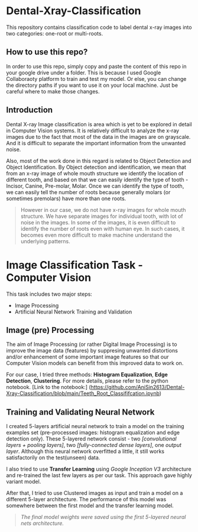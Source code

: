 # Dental-Xray-Classification
This repository contains classification code to label dental x-ray images into two categories: one-root or multi-roots.

## How to use this repo?
In order to use this repo, simply copy and paste the content of this repo in your google drive under a folder. This is because I used Google Collaboraoty platform to train and test my model. 
Or else, you can change the directory paths if you want to use it on your local machine. Just be careful where to make those changes.

## Introduction
Dental X-ray Image classification is area which is yet to be explored in detail in Computer Vision systems. It is relatively difficult to analyze the x-ray images due to the fact that most of the data in the images are on grayscale. And it is difficult to separate the important information from the unwanted noise.

Also, most of the work done in this regard is related to Object Detection and Object Identification. By Object detection and identification, we mean that from an x-ray image of whole mouth structure we identify the location of different tooth, and based on that we can easily identify the type of tooth - Incisor, Canine, Pre-molar, Molar. Once we can identify the type of tooth, we can easily tell the number of roots because generally molars (or sometimes premolars) have more than one roots.

> However in our case, we do not have x-ray images for whole mouth structure. We have separate images for individual tooth, with lot of noise in the images. In some of the images, it is even difficult to identify the number of roots even with human eye. In such cases, it becomes even more difficult to make machine understand the underlying patterns.

# Image Classification Task - Computer Vision
This task includes two major steps:
* Image Processing
* Artificial Neural Network Training and Validation

## Image (pre) Processing
The aim of Image Processing (or rather Digital Image Processing) is to improve the image data (features) by suppresing unwanted distortions and/or enhancement of some important image features so that our Computer Vision models can benefit from this improved data to work on.

For our case, I tried three methods: **Histogram Equalization**, **Edge Detection**, **Clustering**. For more details, please refer to the python notebook.
[Link to the notebook:] (https://github.com/AniSin2613/Dental-Xray-Classification/blob/main/Teeth_Root_Classififcation.ipynb)

## Training and Validating Neural Network
I created 5-layers artificial neural network to train a model on the training examples set (pre-processed images: histogram equalization and edge detection only). These 5-layered network consist - two *[convolutional layers + pooling layers]*, two *[fully-connected dense layers]*, one *output layer*. Although this neural network overfitted a little, it still works satisfactorily on the test(unseen) data.

I also tried to use **Transfer Learning** using *Google Inception V3* architecture and re-trained the last few layers as per our task. This approach gave highly variant model.

After that, I tried to use Clustered images as input and train a model on a different 5-layer architecture. The performance of this model was somewhere between the first model and the transfer learning model.

> *The final model weights were saved using the first 5-layered neural nets architecture.*
